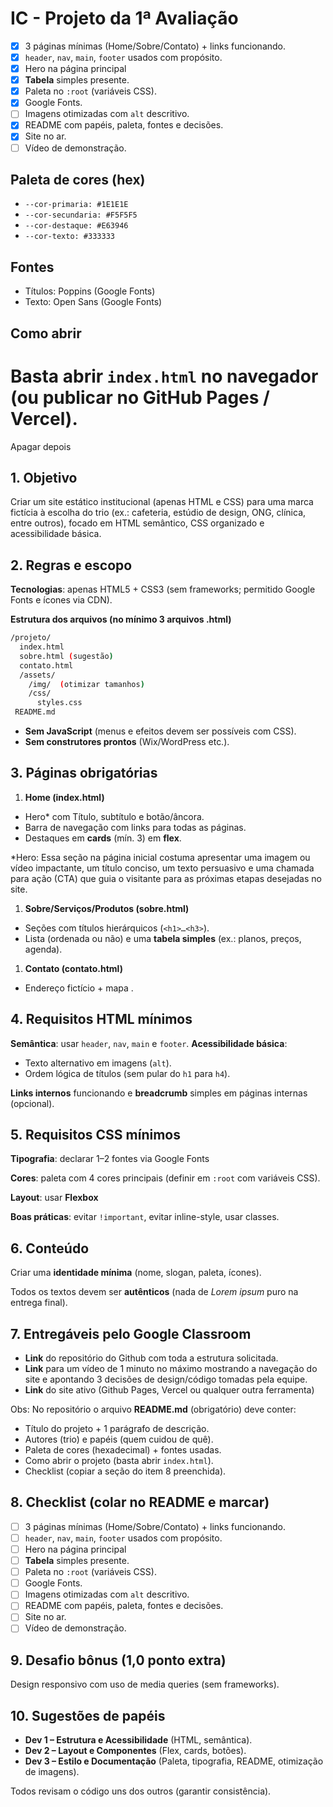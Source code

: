 # IC - Projeto da 1ª Avaliação
- [x]  3 páginas mínimas (Home/Sobre/Contato) + links funcionando.
- [x]  `header`, `nav`, `main`, `footer` usados com propósito.
- [x]  Hero na página principal
- [x]  **Tabela** simples presente.
- [x]  Paleta no `:root` (variáveis CSS).
- [x]  Google Fonts.
- [ ]  Imagens otimizadas com `alt` descritivo.
- [x]  README com papéis, paleta, fontes e decisões.
- [x]  Site no ar.
- [ ]  Vídeo de demonstração.

## Paleta de cores (hex)
- `--cor-primaria: #1E1E1E`
- `--cor-secundaria: #F5F5F5`
- `--cor-destaque: #E63946`
- `--cor-texto: #333333`

## Fontes
- Títulos: Poppins (Google Fonts)
- Texto: Open Sans (Google Fonts)

## Como abrir
Basta abrir `index.html` no navegador (ou publicar no GitHub Pages / Vercel).
=========================================================================================================================
Apagar depois

## 1. Objetivo

Criar um site estático institucional (apenas HTML e CSS) para uma marca fictícia à escolha do trio (ex.: cafeteria, estúdio de design, ONG, clínica, entre outros), focado em HTML semântico, CSS organizado e acessibilidade básica.

## 2. Regras e escopo

**Tecnologias**: apenas HTML5 + CSS3 (sem frameworks; permitido Google Fonts e ícones via CDN).

**Estrutura dos arquivos (no mínimo 3 arquivos .html)**

```bash
/projeto/
  index.html
  sobre.html (sugestão)
  contato.html
  /assets/
    /img/  (otimizar tamanhos)
    /css/
      styles.css
 README.md

```

- **Sem JavaScript** (menus e efeitos devem ser possíveis com CSS).
- **Sem construtores prontos** (Wix/WordPress etc.).

## 3. Páginas obrigatórias

1. **Home (index.html)**
- Hero* com Título, subtítulo e botão/âncora.
- Barra de navegação com links para todas as páginas.
- Destaques em **cards** (mín. 3) em **flex**.

*Hero: Essa seção na página inicial costuma apresentar uma imagem ou vídeo impactante, um título conciso, um texto persuasivo e uma chamada para ação (CTA) que guia o visitante para as próximas etapas desejadas no site. 

1. **Sobre/Serviços/Produtos (sobre.html)**
- Seções com títulos hierárquicos (`<h1>…<h3>`).
- Lista (ordenada ou não) e uma **tabela simples** (ex.: planos, preços, agenda).

1. **Contato (contato.html)**
- Endereço fictício + mapa .

## 4. Requisitos HTML mínimos

**Semântica**: usar `header`, `nav`, `main` e `footer`.
**Acessibilidade básica**:

- Texto alternativo em imagens (`alt`).
- Ordem lógica de títulos (sem pular do `h1` para `h4`).

**Links internos** funcionando e **breadcrumb** simples em páginas internas (opcional).

## 5. Requisitos CSS mínimos

**Tipografia**: declarar 1–2 fontes via Google Fonts 

**Cores**: paleta com 4 cores principais (definir em `:root` com variáveis CSS).

**Layout**: usar **Flexbox** 

**Boas práticas**: evitar `!important`, evitar inline-style, usar classes.

## 6. Conteúdo

Criar uma **identidade mínima** (nome, slogan, paleta, ícones).

Todos os textos devem ser **autênticos** (nada de *Lorem ipsum* puro na entrega final).

## 7. Entregáveis pelo Google Classroom

- **Link** do repositório do Github com toda a estrutura solicitada.
- **Link** para um vídeo de 1 minuto no máximo mostrando a navegação do site e apontando 3 decisões de design/código tomadas pela equipe.
- **Link** do site ativo (Github Pages, Vercel ou qualquer outra ferramenta)

Obs: No repositório o arquivo **README.md** (obrigatório) deve conter:

- Título do projeto + 1 parágrafo de descrição.
- Autores (trio) e papéis (quem cuidou de quê).
- Paleta de cores (hexadecimal) + fontes usadas.
- Como abrir o projeto (basta abrir `index.html`).
- Checklist (copiar a seção do item 8 preenchida).

## 8. Checklist (colar no README e marcar)

- [ ]  3 páginas mínimas (Home/Sobre/Contato) + links funcionando.
- [ ]  `header`, `nav`, `main`, `footer` usados com propósito.
- [ ]  Hero na página principal
- [ ]  **Tabela** simples presente.
- [ ]  Paleta no `:root` (variáveis CSS).
- [ ]  Google Fonts.
- [ ]  Imagens otimizadas com `alt` descritivo.
- [ ]  README com papéis, paleta, fontes e decisões.
- [ ]  Site no ar.
- [ ]  Vídeo de demonstração.

## 9. Desafio bônus (1,0 ponto extra)

Design responsivo com uso de media queries (sem frameworks).

## 10. Sugestões de papéis

- **Dev 1 – Estrutura e Acessibilidade** (HTML, semântica).
- **Dev 2 – Layout e Componentes** (Flex, cards, botões).
- **Dev 3 – Estilo e Documentação** (Paleta, tipografia, README, otimização de imagens).

Todos revisam o código uns dos outros (garantir consistência).
